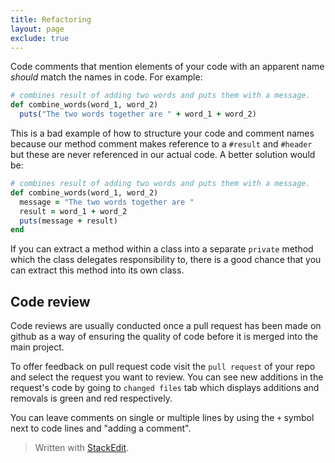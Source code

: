 ```yaml
---
title: Refactoring
layout: page
exclude: true
---
```

Code comments that mention elements of your code with an apparent name *should* match the names in code. For example:
```ruby
# combines result of adding two words and puts them with a message.
def combine_words(word_1, word_2)
  puts("The two words together are " + word_1 + word_2)
```
This is a bad example of how to structure your code and comment names because our method comment makes reference to a `#result` and `#header` but these are never referenced in our actual code. A better solution would be:
```ruby
# combines result of adding two words and puts them with a message.
def combine_words(word_1, word_2)
  message = "The two words together are "
  result = word_1 + word_2
  puts(message + result)
end
```

If you can extract a method within a class into a separate `private` method which the class delegates responsibility to, there is a good chance that you can extract this method into its own class.


## Code review

Code reviews are usually conducted once a pull request has been made on github as a way of ensuring the quality of code before it is merged into the main project.

To offer feedback on pull request code visit the `pull request` of your repo and select the request you want to review. You can see new additions in the request's code by going to `changed files` tab which displays additions and removals is green and red respectively.

You can leave comments on single or multiple lines by using the `+` symbol next to code lines and "adding a comment". 
> Written with [StackEdit](https://stackedit.io/).
<!--stackedit_data:
eyJoaXN0b3J5IjpbNTg2NDQzODc2LC01NTIzMjgyMzYsLTIwNT
Q0NzU0MDYsMTg0NTMyNTA4MywtMjA1NDQ3NTQwNiwtODU2MDUx
MTE3XX0=
-->